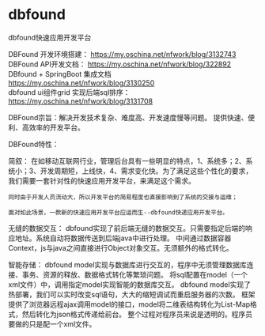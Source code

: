 # dbfound
dbfound快速应用开发平台
<p>
  DBFound 开发环境搭建： <a href='https://my.oschina.net/nfwork/blog/3132743'>https://my.oschina.net/nfwork/blog/3132743</a><br>
  DBFound API开发文档： <a href='https://my.oschina.net/nfwork/blog/322892'>https://my.oschina.net/nfwork/blog/322892</a><br>
  DBfound + SpringBoot 集成文档 <a href='https://my.oschina.net/nfwork/blog/3130250'>https://my.oschina.net/nfwork/blog/3130250</a><br>
  dbfound ui组件grid 实现后端sql排序： <a href='https://my.oschina.net/nfwork/blog/3131708'>https://my.oschina.net/nfwork/blog/3131708</a><br>
</p>
<p>
DBFound宗旨：解决开发技术复杂、难度高、开发速度慢等问题。
              提供快速、便利、高效率的开发平台。
</p>
<p>
DBFound特性：
</p>
<p>
简叙：
    在如移动互联网行业，管理后台具有一些明显的特点，1、系统多；2、系统小；3、开发周期短，上线快，4、需求变化快。为了满足这些个性化的要求，我们需要一套针对性的快速应用开发平台，来满足这个需求。

    同时由于开发人员流动大，所以开发平台的简易程度也直接影响到了系统的交接与运维；

    面对如此场景，一款新的快速应用开发平台应运而生--dbfound快递应用开发平台。
</p>
<p>
无缝的数据交互：
   dbfound实现了前后端无缝的数据交互。只需要指定后端的响应地址。系统自动将数据传送到后端java中进行处理。
   中间通过数据容器Context，js与java之间直接进行Object对象交互。无须额外的格式转化。
</p>
<p>
智能存储：
   dbfound model实现与数据库进行交互的，程序中无须管理数据库连接、事务、资源的释放、数据格式转化等繁琐问题。
   将sql配置在model（一个xml文件）中，调用指定model实现智能的数据库交互。 
   dbfound model实现了热部署，我们可以实时改变sql语句，大大的缩短调试而重启服务器的次数。
   框架提供了浏览器远程ajax调用model的接口，model将二维表结构转化为List-Map格式，然后转化为json格式传递给前台。
   整个过程对程序员来说是透明的。程序员要做的只是配一个xml文件。
</p>
